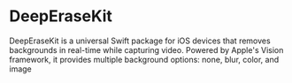 # DeepEraseKit
DeepEraseKit is a universal Swift package for iOS devices that removes backgrounds in real-time while capturing video. Powered by Apple's Vision framework, it provides multiple background options: none, blur, color, and image
